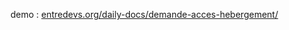 demo : [entredevs.org/daily-docs/demande-acces-hebergement/](http://entredevs.org/daily-docs/demande-acces-hebergement/)